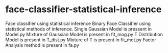 # face-classifier-statistical-inference
Face classifier using statistical inference
Binary Face Classifier using statistical methods of inference.
Single Gaussian Model is pressent in Model.py
Mixture of Gaussian Model is present in fit_mog.py
T Distribution Model is present in T_dist.py
Mixture of T is present in fit_mot.py
Factor Analysis method is present in fa.py
